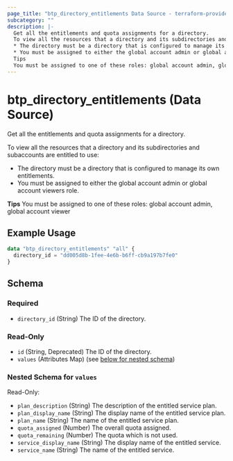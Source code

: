 ```yaml
---
page_title: "btp_directory_entitlements Data Source - terraform-provider-btp"
subcategory: ""
description: |-
  Get all the entitlements and quota assignments for a directory.
  To view all the resources that a directory and its subdirectories and subaccounts are entitled to use:
  * The directory must be a directory that is configured to manage its own entitlements.
  * You must be assigned to either the global account admin or global account viewers role.
  Tips
  You must be assigned to one of these roles: global account admin, global account viewer
---
```


# btp_directory_entitlements (Data Source)

Get all the entitlements and quota assignments for a directory.

To view all the resources that a directory and its subdirectories and subaccounts are entitled to use:
* The directory must be a directory that is configured to manage its own entitlements.
* You must be assigned to either the global account admin or global account viewers role.

__Tips__
You must be assigned to one of these roles: global account admin, global account viewer

## Example Usage

```terraform
data "btp_directory_entitlements" "all" {
  directory_id = "dd005d8b-1fee-4e6b-b6ff-cb9a197b7fe0"
}
```

<!-- schema generated by tfplugindocs -->
## Schema

### Required

- `directory_id` (String) The ID of the directory.

### Read-Only

- `id` (String, Deprecated) The ID of the directory.
- `values` (Attributes Map) (see [below for nested schema](#nestedatt--values))

<a id="nestedatt--values"></a>
### Nested Schema for `values`

Read-Only:

- `plan_description` (String) The description of the entitled service plan.
- `plan_display_name` (String) The display name of the entitled service plan.
- `plan_name` (String) The name of the entitled service plan.
- `quota_assigned` (Number) The overall quota assigned.
- `quota_remaining` (Number) The quota which is not used.
- `service_display_name` (String) The display name of the entitled service.
- `service_name` (String) The name of the entitled service.